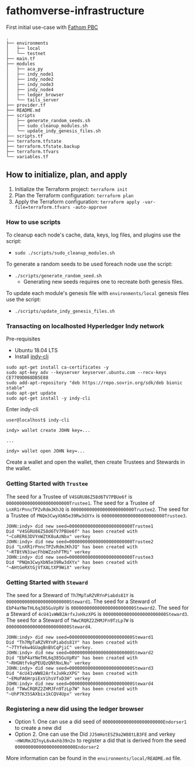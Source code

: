 # fathomverse-infrastructure
First initial use-case with [Fathom PBC](https://www.fathompbc.org/)
```
.
├── environments
│   ├── local
│   └── testnet
├── main.tf
├── modules
│   ├── aca_py
│   ├── indy_node1
│   ├── indy_node2
│   ├── indy_node3
│   ├── indy_node4
│   ├── ledger_browser
│   └── tails_server
├── provider.tf
├── README.md
├── scripts
│   ├── generate_random_seeds.sh
│   ├── sudo_cleanup_modules.sh
│   └── update_indy_genesis_files.sh
├── scripts.tf
├── terraform.tfstate
├── terraform.tfstate.backup
├── terraform.tfvars
└── variables.tf
```

## How to initialize, plan, and apply

1. Initialize the Terraform project: `terraform init`
2. Plan the Terraform configuration: `terraform plan`
3. Apply the Terraform configuration: `terraform apply -var-file=terraform.tfvars -auto-approve`

### How to use scripts
To cleanup each node's cache, data, keys, log files, and plugins use the script:
- `sudo ./scripts/sudo_cleanup_modules.sh`

To generate a random seeds to be used foreach node use the script:
- `./scripts/generate_random_seed.sh`
   - Generating new seeds requires one to recreate both genesis files.

To update each module's genesis file with `environments/local` genesis files use the script:
- `./scripts/update_indy_genesis_files.sh`

### Transacting on localhosted Hyperledger Indy network
Pre-requisites  
- Ubuntu 18.04 LTS
- Install [indy-cli](https://github.com/hyperledger/indy-sdk/blob/main/README.md#ubuntu-based-distributions-ubuntu-1604-and-1804)
```
sudo apt-get install ca-certificates -y
sudo apt-key adv --keyserver keyserver.ubuntu.com --recv-keys CE7709D068DB5E88
sudo add-apt-repository "deb https://repo.sovrin.org/sdk/deb bionic stable"
sudo apt-get update
sudo apt-get install -y indy-cli
```
Enter indy-cli
```terminal
user@localhost$ indy-cli

indy> wallet create JOHN key=...

...

indy> wallet open JOHN key=...
```

Create a wallet and open the wallet, then create Trustees and Stewards in the wallet.
### Getting Started with `Trustee`
The seed for a Trustee of `V4SGRU86Z58d6TV7PBUe6f` is `000000000000000000000000Trustee1`.
The seed for a Trustee of `LnXR1rPnncTPZvRdmJKhJQ` is `000000000000000000000000Trustee2`.
The seed for a Trustee of `PNQm3CwyXbN5e39Rw3dXYx` is `000000000000000000000000Trustee3`.
```terminal
JOHN:indy> did new seed=000000000000000000000000Trustee1 
Did "V4SGRU86Z58d6TV7PBUe6f" has been created with "~CoRER63DVYnWZtK8uAzNbx" verkey
JOHN:indy> did new seed=000000000000000000000000Trustee2
Did "LnXR1rPnncTPZvRdmJKhJQ" has been created with "~RTBtVN3iwcFhbWZzohFTMi" verkey
JOHN:indy> did new seed=000000000000000000000000Trustee3
Did "PNQm3CwyXbN5e39Rw3dXYx" has been created with "~AHtGeRXtGjVfXALtXP9WiX" verkey
```
### Getting Started with `Steward`
The seed for a Steward of `Th7MpTaRZVRYnPiabds81Y` is `000000000000000000000000Steward1`.
The seed for a Steward of `EbP4aYNeTHL6q385GuVpRV` is `000000000000000000000000Steward2`.
The seed for a Steward of `4cU41vWW82ArfxJxHkzXPG` is `000000000000000000000000Steward3`.
The seed for a Steward of `TWwCRQRZ2ZHMJFn9TzLp7W` is `000000000000000000000000Steward4`.
```
JOHN:indy> did new seed=000000000000000000000000Steward1
Did "Th7MpTaRZVRYnPiabds81Y" has been created with "~7TYfekw4GUagBnBVCqPjiC" verkey.
JOHN:indy> did new seed=000000000000000000000000Steward2
Did "EbP4aYNeTHL6q385GuVpRV" has been created with "~RHGNtfvkgPEUQzQNtNxLNu" verkey
JOHN:indy> did new seed=000000000000000000000000Steward3
Did "4cU41vWW82ArfxJxHkzXPG" has been created with "~EMoPA6HrpiExVihsVfxD3H" verkey
JOHN:indy> did new seed=000000000000000000000000Steward4
Did "TWwCRQRZ2ZHMJFn9TzLp7W" has been created with "~UhP7K35SAXbix1kCQV4Upx" verkey
```

### Registering a new did using the ledger browser
- Option 1. One can use a did seed of `00000000000000000000000Endorser1` to create a new did
- Option 2. One can use the Did `JJ5mHotESZ9a2W88tLB3FE` and verkey `~HWURmJQ7nyL6vAxhb39n2o` to register a did that is derived from the seed `00000000000000000000000Endorser2`

More information can be found in the `environments/local/README.md` file.